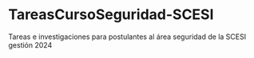 # TareasCursoSeguridad-SCESI
Tareas e investigaciones para postulantes al área seguridad de la SCESI gestión 2024
